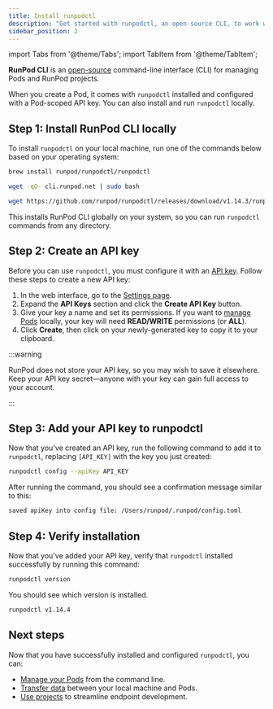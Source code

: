 ```yaml
---
title: Install runpodctl
description: "Get started with runpodctl, an open-source CLI, to work with Pods and RunPod projects. Install and configure the tool, then verify the installation and API key setup to start using runpodctl."
sidebar_position: 2
---
```


import Tabs from '@theme/Tabs';
import TabItem from '@theme/TabItem';

**RunPod CLI** is an [open-source](https://github.com/runpod/runpodctl) command-line interface (CLI) for managing Pods and RunPod projects.

When you create a Pod, it comes with `runpodctl` installed and configured with a Pod-scoped API key. You can also install and run `runpodctl` locally.

## Step 1: Install RunPod CLI locally

To install `runpodctl` on your local machine, run one of the commands below based on your operating system:

<Tabs>
  <TabItem value="mac" label="macOS">

```bash
brew install runpod/runpodctl/runpodctl
```

</TabItem>
  <TabItem value="linux" label="Linux">

```bash
wget -qO- cli.runpod.net | sudo bash
```

</TabItem>
  <TabItem value="windows" label="Windows">

```bash
wget https://github.com/runpod/runpodctl/releases/download/v1.14.3/runpodctl-windows-amd64.exe -O runpodctl.exe
```

</TabItem>
</Tabs>

This installs RunPod CLI globally on your system, so you can run `runpodctl` commands from any directory.

## Step 2: Create an API key

Before you can use `runpodctl`, you must configure it with an [API key](/get-started/api-key). Follow these steps to create a new API key:

1. In the web interface, go to the [Settings page](https://www.runpod.io/console/user/settings).
2. Expand the **API Keys** section and click the **Create API Key** button.
3. Give your key a name and set its permissions. If you want to [manage Pods](/runpodctl/manage-pods) locally, your key will need **READ/WRITE** permissions (or **ALL**).
4. Click **Create**, then click on your newly-generated key to copy it to your clipboard.

:::warning

RunPod does not store your API key, so you may wish to save it elsewhere. Keep your API key secret—anyone with your key can gain full access to your account.

:::

## Step 3: Add your API key to runpodctl

Now that you've created an API key, run the following command to add it to `runpodctl`, replacing `[API_KEY]` with the key you just created:

```bash
runpodctl config --apiKey API_KEY
```

After running the command, you should see a confirmation message similar to this:

```bash
saved apiKey into config file: /Users/runpod/.runpod/config.toml
```

## Step 4: Verify installation

Now that you've added your API key, verify that `runpodctl` installed successfully by running this command:

```bash
runpodctl version
```

You should see which version is installed.

```bash
runpodctl v1.14.4
```

## Next steps

Now that you have successfully installed and configured `runpodctl`, you can:

- [Manage your Pods](/docs/runpodctl/pod-management) from the command line.
- [Transfer data](/docs/runpodctl/transfer-data) between your local machine and Pods.
- [Use projects](/docs/runpodctl/projects) to streamline endpoint development.